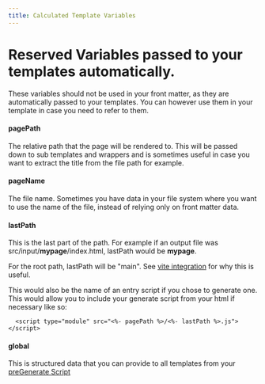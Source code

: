 ```yaml
---
title: Calculated Template Variables
---
```


# Reserved Variables passed to your templates automatically.

These variables should not be used in your front matter, as they are automatically passed to your templates. You can however use them in your template in case you need to refer to them.

#### pagePath

The relative path that the page will be rendered to. This will be passed down to sub templates and wrappers and is sometimes useful in case you want to extract the title from the file path for example.

#### pageName

The file name. Sometimes you have data in your file system where you want to use the name of the file, instead of relying only on front matter data.

#### lastPath

This is the last part of the path. For example if an output file was src/input/**mypage**/index.html, lastPath would be **mypage**.

For the root path, lastPath will be "main". See [vite integration](/docs/integration/vite) for why this is useful.

This would also be the name of an entry script if you chose to generate one. This would allow you to include your generate script from your html if necessary like so:

```
  <script type="module" src="<%- pagePath %>/<%- lastPath %>.js"></script>
```

#### global

This is structured data that you can provide to all templates from your [preGenerate Script](/docs/input/preGenerate/)
